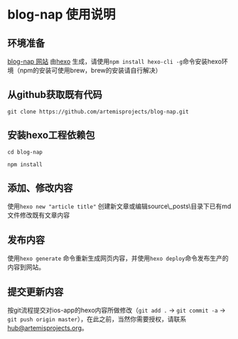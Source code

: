 # blog-nap 使用说明

## 环境准备

[blog-nap 网站](http://nap-blog.artemisprojects.org) 由[hexo](http://hexo.io) 生成，请使用`npm install hexo-cli -g`命令安装hexo环境（npm的安装可使用brew，brew的安装请自行解决）

## 从github获取既有代码

`git clone https://github.com/artemisprojects/blog-nap.git`

## 安装hexo工程依赖包

`cd blog-nap`

`npm install`

## 添加、修改内容

使用`hexo new "article title"` 创建新文章或编辑source\\\_posts\目录下已有md文件修改既有文章内容

## 发布内容

使用`hexo generate` 命令重新生成网页内容，并使用`hexo deploy`命令发布生产的内容到网站。

## 提交更新内容

按git流程提交对ios-app的hexo内容所做修改（`git add .` -> `git commit -a` -> `git push origin master`），在此之前，当然你需要授权，请联系 [hub@artemisprojects.org](mailto:hub@artemisprojects.org)。